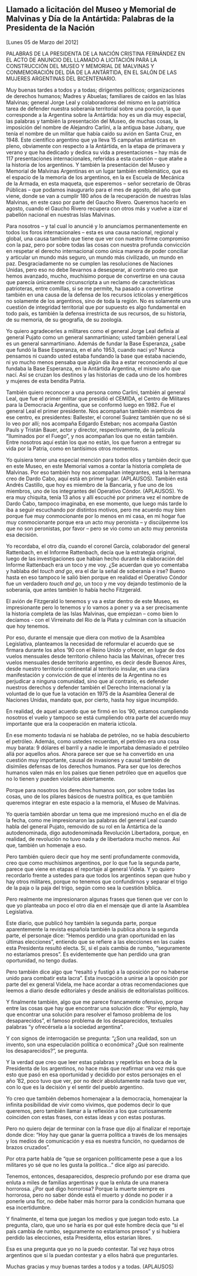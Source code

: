 Llamado a licitación del Museo y Memorial de Malvinas y Día de la Antártida: Palabras de la Presidenta de la Nación
-------------------------------------------------------------------------------------------------------------------

[Lunes 05 de Marzo del 2012]

PALABRAS DE LA PRESIDENTA DE LA NACIÓN CRISTINA FERNÁNDEZ EN EL ACTO DE
ANUNCIO DEL LLAMADO A LICITACIÓN PARA LA CONSTRUCCIÓN DEL MUSEO Y
MEMORIAL DE MALVINAS Y CONMEMORACIÓN DEL DÍA DE LA ANTÁRTIDA, EN EL
SALÓN DE LAS MUJERES ARGENTINAS DEL BICENTENARIO.

Muy buenas tardes a todos y a todas; dirigentes políticos;
organizaciones de derechos humanos; Madres y Abuelas; familiares de
caídos en las Islas Malvinas; general Jorge Leal y colaboradores del
mismo en la patriótica tarea de defender nuestra soberanía territorial
sobre una porción, la que corresponde a la Argentina sobre la Antártida:
hoy es un día muy especial, las palabras y también la presentación del
Museo, de muchas cosas, la imposición del nombre de Alejandro Carlini, a
la antigua base Jubany, que tenía el nombre de un militar que había
caído su avión en Santa Cruz, en 1948. Este científico argentino que ya
lleva 15 campañas antárticas en pleno, obviamente con respecto a la
Antártida, en la etapa de primavera y verano y que ha dedicado y dedica
su vida a presentaciones – hay más de 117 presentaciones
internacionales, referidas a esta cuestión – que atañe a la historia de
los argentinos. Y también la presentación del Museo y  Memorial de
Malvinas Argentinas en un lugar también emblemático, que es el espacio
de la memoria de los argentinos, en la ex Escuela de Mecánica de la
Armada, en esta maqueta, que esperemos – señor secretario de Obras
Públicas – que podamos inaugurarlo para el mes de agosto, del año que
viene, donde se van a cumplir 180 años de la recuperación de nuestras
Islas Malvinas, en este caso por parte del Gaucho Rivero. Queremos
hacerlo en agosto, cuando el Gaucho Rivero recupera con otros más y
vuelve a izar el pabellón nacional en nuestras Islas Malvinas.

Para nosotros – y tal cual lo anuncié y lo anunciamos permanentemente en
todos los foros internacionales – esta es una causa nacional, regional y
global, una causa también que tiene que ver con nuestro firme compromiso
con la paz, pero por sobre todas las cosas con nuestra profunda
convicción en respetar el derecho internacional como única manera de
poder conciliar y articular un mundo más seguro, un mundo más
civilizado, un mundo en paz. Desgraciadamente no se cumplen las
resoluciones de Naciones Unidas, pero eso no debe llevarnos a
desesperar, al contrario creo que hemos avanzado, mucho, muchísimo
porque de convertirse en una causa que parecía únicamente circunscripta
a un reclamo de características patrioteras, entre comillas, si se me
permite, ha pasado a convertirse también en una causa de la defensa de
los recursos ictícolas y energéticos no solamente de los argentinos,
sino de toda la región. No es solamente una cuestión de integridad
territorial que por supuesto es algo fundamental en todo país, es
también la defensa irrestricta de sus recursos, de su historia, de su
memoria, de su geografía, de su zoología.

Yo quiero agradecerles a militares como el general Jorge Leal definía al
general Pujato como un general sanmartiniano; usted también general Leal
es un general sanmartiniano. Además de fundar la Base Esperanza, ¿sabe
que fundó la Base Esperanza, en el año 1953, cuando nací yo? Nunca
pensamos ni cuando usted estaba fundando la base que estaba naciendo, ni
yo mucho menos pensaba que algún día iba a estar reconociendo al que
fundaba la Base Esperanza, en la Antártida Argentina, el mismo año que
nací. Así se cruzan los destinos y las historias de cada uno de los
hombres y mujeres de esta bendita Patria.

También quiero reconocer a una persona como Carlini, también al general
Leal, que fue el primer militar que presidió el CEMIDA, el Centro de
Militares para la Democracia Argentina, que se conformó luego en 1982.
Fue el general Leal el primer presidente. Nos acompañan también miembros
de ese centro, ex presidentes: Ballester, el coronel Suárez también que
no sé si lo veo por allí; nos acompaña Edgardo Esteban; nos acompaña
Gastón Pauls y Tristán Bauer, actor y director, respectivamente, de la
película “Iluminados por el Fuego”, y nos acompañan los que no están
también. Entre nosotros aquí están los que no están, los que fueron a
entregar su vida por la Patria, como en tantísimos otros momentos.

Yo quisiera tener una especial mención para todos ellos y también decir
que en este Museo, en este Memorial vamos a contar la historia completa
de Malvinas. Por eso también hoy nos acompañan integrantes, está la
hermana creo de Dardo Cabo, aquí está en primer lugar. (APLAUSOS).
También está Andrés Castillo, que hoy es miembro de la Bancaria, y fue
uno de los miembros, uno de los integrantes del Operativo Cóndor.
(APLAUSOS). Yo era muy chiquita, tenía 13 años y allí escuché por
primera vez el nombre de Dardo Cabo, tampoco imaginaba, en ese momento,
que luego más tarde lo iba a seguir escuchando por distintos motivos,
pero me acuerdo muy bien porque fue muy conmocionante por lo menos en mi
casa, en mi hogar fue muy conmocionante porque era un acto muy peronista
– y discúlpenme los que no son peronistas, por favor – pero se vio como
un acto muy peronista esa decisión.

Yo recordaba, el otro día, cuando el coronel García, colaborador del
general Rattenbach, en el Informe Rattenbach, decía que la estrategia
original, luego de las investigaciones que habían hecho durante la
elaboración del Informe Rattenbach era un toco y me voy. ¿Se acuerdan
que yo comentaba y hablaba del *touch and go*, era el dar la señal de
soberanía e irse? Bueno hasta en eso tampoco le salió bien porque en
realidad el Operativo Cóndor fue un verdadero *touch and go*, un toco y
me voy dejando testimonio de la soberanía, que antes también lo había
hecho Fitzgerald.

El avión de Fitzgerald lo tenemos y va a estar dentro de este Museo, es
impresionante pero lo tenemos y lo vamos a poner y va a ser precisamente
la historia completa de las Islas Malvinas, que empiezan – como bien lo
decíamos - con el Virreinato del Río de la Plata y culminan con la
situación que hoy tenemos.

Por eso, durante el mensaje que diera con motivo de la Asamblea
Legislativa, planteamos la necesidad de reformular el acuerdo que se
firmara durante los años ’90 con el Reino Unido y ofrecer, en lugar de
dos vuelos mensuales desde territorio chileno hacia las Malvinas,
ofrecer tres vuelos mensuales desde territorio argentino, es decir desde
Buenos Aires, desde nuestro territorio continental al territorio
insular, en una clara manifestación y convicción de que el interés de la
Argentina no es perjudicar a ninguna comunidad, sino que al contrario,
es defender nuestros derechos y defender también el Derecho
Internacional y la voluntad de lo que fue la votación en 1975 de la
Asamblea General de Naciones Unidas, mandato que, por cierto, hasta hoy
sigue incumplido.

En realidad, de aquel acuerdo que se firmó en los ’90, estamos
cumpliendo nosotros el vuelo y tampoco se está cumpliendo otra parte del
acuerdo muy importante que era la cooperación en materia ictícola.

En ese momento todavía ni se hablaba de petróleo, no se había
descubierto el petróleo. Además, como ustedes recuerdan, el petróleo era
una cosa muy barata: 9 dólares el barril y a nadie le importaba
demasiado el petróleo allá por aquellos años. Ahora parece ser que se ha
convertido en una cuestión muy importante, causal de invasiones y causal
también de disímiles defensas de los derechos humanos. Para ser que los
derechos humanos valen más en los países que tienen petróleo que en
aquellos que no lo tienen y pueden violarlos abiertamente.

Porque para nosotros los derechos humanos son, por sobre todas las
cosas, uno de los pilares básicos de nuestra política, es que también
queremos integrar en este espacio a la memoria, el Museo de Malvinas.

Yo quería también abordar un tema que me impresionó mucho en el día de
la fecha, como me impresionaron las palabras del general Leal cuando
habla del general Pujato, removido de su rol en la Antártica de la
autodenominada, digo autodenominada Revolución Libertadora, porque, en
realidad, de revolución no tuvo nada y de libertadora mucho menos. Así
que, también un homenaje a eso.

Pero también quiero decir que hoy me sentí profundamente conmovida, creo
que como muchísimos argentinos, por lo que fue la segunda parte, parece
que viene en etapas el reportaje al general Videla. Y yo quiero
recordarlo frente a ustedes para que todos los argentinos sepan que hubo
y hay otros militares, porque no tenemos que confundirnos y separar el
trigo de la paja o la paja del trigo, según como sea la cuestión
bíblica.

Pero realmente me impresionaron algunas frases que tienen que ver con lo
que yo planteaba un poco el otro día en el mensaje que di ante la
Asamblea Legislativa.

Este diario, que publicó hoy también la segunda parte, porque
aparentemente la revista española también la publica ahora la segunda
parte, el personaje dice: “Hemos perdido una gran oportunidad en las
últimas elecciones”, entiendo que se refiere a las elecciones en las
cuales esta Presidenta resultó electa. Sí, si el país cambia de rumbo,
“seguramente no estaríamos presos”. Es evidentemente que han perdido una
gran oportunidad, no tengo dudas.

Pero también dice algo que “resaltó y fustigó a la oposición por no
haberse unido para combatir esta lacra”. Esta invocación a unirse a la
oposición por parte del ex general Videla, me hace acordar a otras
recomendaciones que leemos a diario desde editoriales y desde análisis
de editorialistas políticos.

Y finalmente también, algo que me parece francamente ofensivo, porque
entre las cosas que hay que encontrar una solución dice: “Por ejemplo,
hay que encontrar una solución para resolver el famoso problema de los
desaparecidos”, el famoso problema de los desaparecidos, textuales
palabras “y ofrecérsela a la sociedad argentina”.

Y con signos de interrogación se pregunta: “¿Son una realidad, son un
invento, son una especulación política o económica? ¿Qué son realmente
los desaparecidos?”, se pregunta.

Y la verdad que creo que leer estas palabras y repetirlas en boca de la
Presidenta de los argentinos, no hace más que reafirmar una vez más que
esto que pasó en esa oportunidad y decidido por estos personajes en el
año ’82, poco tuvo que ver, por no decir absolutamente nada tuvo que
ver, con lo que es la decisión y el sentir del pueblo argentino.

Yo creo que también debemos homenajear a la democracia, homenajear la
infinita posibilidad de vivir como vivimos, que podemos decir lo que
queremos, pero también llamar a la reflexión a los que curiosamente
coinciden con estas frases, con estas ideas y con estas posturas.

Pero no quiero dejar de terminar con la frase que dijo al finalizar el
reportaje donde dice: “Hoy hay que ganar la guerra política a través de
los mensajes y los medios de comunicación y esa es nuestra función, no
quedarnos de brazos cruzados”.

Por otra parte habla de “que se organicen políticamente pese a que a los
militares yo sé que no les gusta la política…” dice algo así parecido.

Tenemos, entonces, desaparecidos, desprecio profundo por ese drama que
enluta a miles de familias argentinas y que la enluta de una manera
horrorosa. ¿Por qué digo horrorosa? Porque la muerte siempre es
horrorosa, pero no saber dónde está el muerto y dónde no poder ir a
ponerle una flor, no debe haber más horror para la condición humana que
esa incertidumbre.

Y finalmente, el tema que juegan los medios y que juegan todo esto. La
pregunta, claro, que uno se haría es por qué este hombre decía que “si
el país cambia de rumbo, seguramente no estaríamos presos” y si hubiera
perdido las elecciones, esta Presidenta, ellos estarían libres.

Esa es una pregunta que yo no la puedo contestar. Tal vez haya otros
argentinos que sí la puedan contestar y a ellos habrá que preguntarles.

Muchas gracias y muy buenas tardes a todos y a todas. (APLAUSOS)
